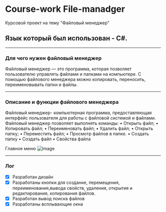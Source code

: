 # Course-work File-manadger
Курсовой проект на тему "Файловый менеджер"
## Язык который был использован - С#.
___
### Для чего нужен файловый менеджер
Файловый менеджер — это программа, которая позволяет пользователю управлять файлами и папками на компьютере. С помощью файлового менеджера можно копировать, переносить, переименовывать  папки и файлы.
___
### Описание и функции файлового менеджера
Файловый менеджер- компьютерная программа, предоставляющая интерфейс пользователя для работы с файловой системой и файлами.
Файловый менеджер позволяет выполнять команды:
•	Открыть файл;
•	Копировать файл;
•	Переименовать файл;
•	Удалить файл;
•	Открыть папку;
•	Переместить файл;
•	Просмотр файлов в папке.
•	Создать папку
•	Создать файл
•	Свойства файла

Главное меню
![image](https://user-images.githubusercontent.com/73346469/146668322-58c9d2bf-870a-4224-8bf8-c522bbf027a0.png)

___
### Лог

- [x] Разработан дизайн
- [x] Разработаны кнопки для создание, перемещения, переименования,вывода свойств, удаления, открытия и редактирования, копирования файлов.
- [x] Разработан вывод поиска файлов
- [x] Разработаны всплывающие окна
